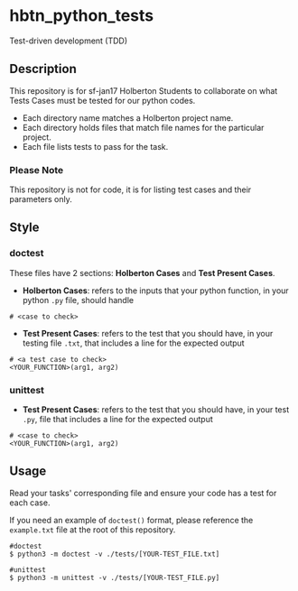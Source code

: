 # hbtn_python_tests
Test-driven development (TDD)

## Description
This repository is for sf-jan17 Holberton Students to collaborate on what Tests
Cases must be tested for our python codes.

* Each directory name matches a Holberton project name.
* Each directory holds files that match file names for the particular project.
* Each file lists tests to pass for the task.

### Please Note
This repository is not for code, it is for listing test cases and their
parameters only.

## Style

### doctest

These files have 2 sections: __Holberton Cases__ and __Test Present Cases__.

* __Holberton Cases__: refers to the inputs that your python function, in your
python `.py` file, should handle

```
# <case to check>
```

* __Test Present Cases__: refers to the test that you should have, in your
testing file `.txt`, that includes a line for the expected output

```
# <a test case to check>
<YOUR_FUNCTION>(arg1, arg2)
```

### unittest

* __Test Present Cases__: refers to the test that you should have, in your test
`.py`, file that includes a line for the expected output

```
# <case to check>
<YOUR_FUNCTION>(arg1, arg2)
```

## Usage
Read your tasks' corresponding file and ensure your code has a test for each
case.

If you need an example of `doctest()` format, please reference the `example.txt`
file at the root of this repository.
```
#doctest
$ python3 -m doctest -v ./tests/[YOUR-TEST_FILE.txt]

#unittest
$ python3 -m unittest -v ./tests/[YOUR-TEST_FILE.py]
```